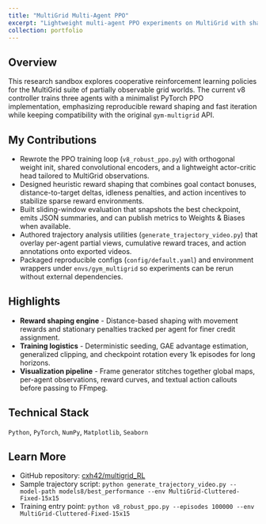 ```yaml
---
title: "MultiGrid Multi-Agent PPO"
excerpt: "Lightweight multi-agent PPO experiments on MultiGrid with shaped rewards, sliding-window checkpoints, and automated trajectory visualizations<br/><img src='/images/multigrid-ppo-demo.gif'>"
collection: portfolio
---
```


## Overview
This research sandbox explores cooperative reinforcement learning policies for the MultiGrid suite of partially observable grid worlds. The current v8 controller trains three agents with a minimalist PyTorch PPO implementation, emphasizing reproducible reward shaping and fast iteration while keeping compatibility with the original `gym-multigrid` API.

## My Contributions
- Rewrote the PPO training loop (`v8_robust_ppo.py`) with orthogonal weight init, shared convolutional encoders, and a lightweight actor-critic head tailored to MultiGrid observations.
- Designed heuristic reward shaping that combines goal contact bonuses, distance-to-target deltas, idleness penalties, and action incentives to stabilize sparse reward environments.
- Built sliding-window evaluation that snapshots the best checkpoint, emits JSON summaries, and can publish metrics to Weights & Biases when available.
- Authored trajectory analysis utilities (`generate_trajectory_video.py`) that overlay per-agent partial views, cumulative reward traces, and action annotations onto exported videos.
- Packaged reproducible configs (`config/default.yaml`) and environment wrappers under `envs/gym_multigrid` so experiments can be rerun without external dependencies.

## Highlights
- **Reward shaping engine** - Distance-based shaping with movement rewards and stationary penalties tracked per agent for finer credit assignment.
- **Training logistics** - Deterministic seeding, GAE advantage estimation, generalized clipping, and checkpoint rotation every 1k episodes for long horizons.
- **Visualization pipeline** - Frame generator stitches together global maps, per-agent observations, reward curves, and textual action callouts before passing to FFmpeg.


## Technical Stack
`Python`, `PyTorch`, `NumPy`, `Matplotlib`, `Seaborn`

## Learn More
- GitHub repository: [cxh42/multigrid_RL](https://github.com/cxh42/multigrid_RL)
- Sample trajectory script: `python generate_trajectory_video.py --model-path models8/best_performance --env MultiGrid-Cluttered-Fixed-15x15`
- Training entry point: `python v8_robust_ppo.py --episodes 100000 --env MultiGrid-Cluttered-Fixed-15x15`

